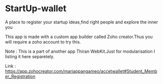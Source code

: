 # StartUp-wallet
A place to register your startup ideas,find right people and explore the inner you

This app is made with a custom app builder called Zoho creator.Thus you will require a zoho account to try this.

Note : This is a part of another app Thiran WebKit.Just for modularisation I listing it here separetely.

Link : https://app.zohocreator.com/mariappangameo/accetwallet#Student_Member_Registration
